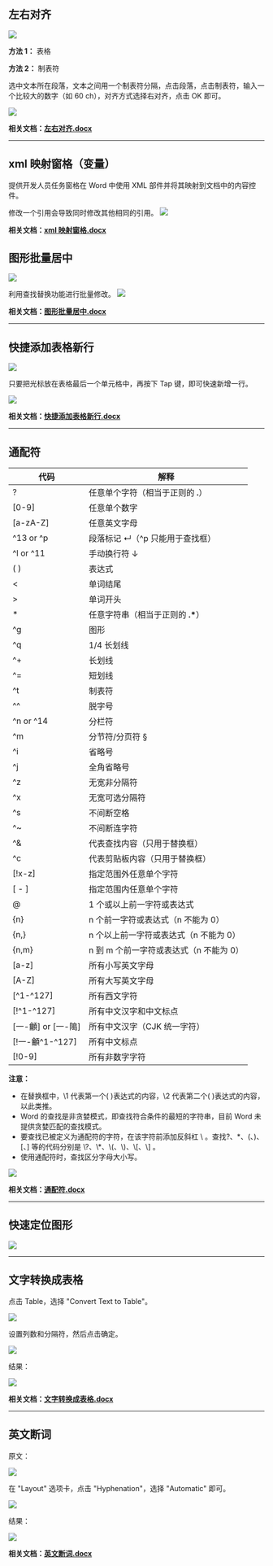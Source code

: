 ## 左右对齐

![](./image/352619.png)

**方法 1：**
表格

**方法 2：**
制表符

选中文本所在段落，文本之间用一个制表符分隔，点击段落，点击制表符，输入一个比较大的数字（如 60 ch），对齐方式选择右对齐，点击 OK 即可。

![](./image/457735.gif)

**相关文档：[左右对齐.docx](./src/%E5%B7%A6%E5%8F%B3%E5%AF%B9%E9%BD%90.docx)**

---

## xml 映射窗格（变量）

提供开发人员任务窗格在 Word 中使用 XML 部件并将其映射到文档中的内容控件。

修改一个引用会导致同时修改其他相同的引用。
![](./image/683940.gif)

**相关文档：[xml 映射窗格.docx](./src/xml%E6%98%A0%E5%B0%84%E7%AA%97%E6%A0%BC.docx)**

## 图形批量居中

![](./image/559828.png)

利用查找替换功能进行批量修改。
![](./image/687747.gif)

**相关文档：[图形批量居中.docx](./src/%E5%9B%BE%E5%BD%A2%E6%89%B9%E9%87%8F%E5%B1%85%E4%B8%AD.docx)**

---

## 快捷添加表格新行

![](./image/962882.png)

只要把光标放在表格最后一个单元格中，再按下 Tap 键，即可快速新增一行。

![](./image/010901.gif)

**相关文档：[快捷添加表格新行.docx](./src/%E5%BF%AB%E6%8D%B7%E6%B7%BB%E5%8A%A0%E8%A1%A8%E6%A0%BC%E6%96%B0%E8%A1%8C.docx)**

---

## 通配符

| 代码               | 解释                                    |
| ------------------ | --------------------------------------- |
| ?                  | 任意单个字符（相当于正则的 **.**）      |
| [0-9]              | 任意单个数字                            |
| [a-zA-Z]           | 任意英文字母                            |
| ^13 or ^p          | 段落标记 ↵（^p 只能用于查找框）         |
| ^l or ^11          | 手动换行符 ↓                            |
| ( )                | 表达式                                  |
| <                  | 单词结尾                                |
| >                  | 单词开头                                |
| \*                 | 任意字符串（相当于正则的 **.\***）      |
| ^g                 | 图形                                    |
| ^q                 | 1/4 长划线                              |
| ^+                 | 长划线                                  |
| ^=                 | 短划线                                  |
| ^t                 | 制表符                                  |
| ^^                 | 脱字号                                  |
| ^n or ^14          | 分栏符                                  |
| ^m                 | 分节符/分页符 §                         |
| ^i                 | 省略号                                  |
| ^j                 | 全角省略号                              |
| ^z                 | 无宽非分隔符                            |
| ^x                 | 无宽可选分隔符                          |
| ^s                 | 不间断空格                              |
| ^~                 | 不间断连字符                            |
| ^&                 | 代表查找内容（只用于替换框）            |
| ^c                 | 代表剪贴板内容（只用于替换框）          |
| [!x-z]             | 指定范围外任意单个字符                  |
| [ - ]              | 指定范围内任意单个字符                  |
| @                  | 1 个或以上前一字符或表达式              |
| {n}                | n 个前一字符或表达式（n 不能为 0）      |
| {n,}               | n 个以上前一字符或表达式（n 不能为 0）  |
| {n,m}              | n 到 m 个前一字符或表达式（n 不能为 0） |
| [a-z]              | 所有小写英文字母                        |
| [A-Z]              | 所有大写英文字母                        |
| [^1-^127]          | 所有西文字符                            |
| [!^1-^127]         | 所有中文汉字和中文标点                  |
| [一-龥] or [一-﨩] | 所有中文汉字（CJK 统一字符）            |
| [!一-龥^1-^127]    | 所有中文标点                            |
| [!0-9]             | 所有非数字字符                          |

**注意：**

- 在替换框中，\1 代表第一个( )表达式的内容，\2 代表第二个( )表达式的内容，以此类推。
- Word 的查找是非贪婪模式，即查找符合条件的最短的字符串，目前 Word 未提供贪婪匹配的查找模式。
- 要查找已被定义为通配符的字符，在该字符前添加反斜杠 \ 。查找?、\*、(、)、[、] 等的代码分别是 \\?、\\\*、\\(、\\)、\\[、\\] 。
- 使用通配符时，查找区分字母大小写。

![](./image/373601.gif)

**相关文档：[通配符.docx](./src/%E9%80%9A%E9%85%8D%E7%AC%A6.docx)**

---

## 快速定位图形

![](./image/137592.png)

---

## 文字转换成表格

点击 Table，选择 "Convert Text to Table"。

![](./image/848841.png)

设置列数和分隔符，然后点击确定。

![](./image/086099.png)

结果：

![](./image/433923.png)

**相关文档：[文字转换成表格.docx](./src/%E6%96%87%E5%AD%97%E8%BD%AC%E6%8D%A2%E6%88%90%E8%A1%A8%E6%A0%BC.docx)**

---

## 英文断词

原文：

![](./image/183012.png)

在 "Layout" 选项卡，点击 "Hyphenation"，选择 "Automatic" 即可。

![](./image/026764.png)

结果：

![](./image/002644.png)

**相关文档：[英文断词.docx](./src/%E8%8B%B1%E6%96%87%E6%96%AD%E8%AF%8D.docx)**
